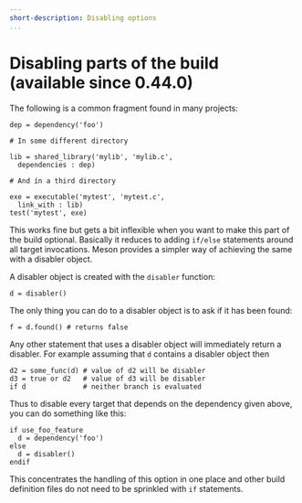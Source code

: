 ```yaml
---
short-description: Disabling options
...
```


# Disabling parts of the build (available since 0.44.0)

The following is a common fragment found in many projects:

```meson
dep = dependency('foo')

# In some different directory

lib = shared_library('mylib', 'mylib.c',
  dependencies : dep)

# And ín a third directory

exe = executable('mytest', 'mytest.c',
  link_with : lib)
test('mytest', exe)
```

This works fine but gets a bit inflexible when you want to make this
part of the build optional. Basically it reduces to adding `if/else`
statements around all target invocations. Meson provides a simpler way
of achieving the same with a disabler object.

A disabler object is created with the `disabler` function:

```meson
d = disabler()
```

The only thing you can do to a disabler object is to ask if it has
been found:

```meson
f = d.found() # returns false
```

Any other statement that uses a disabler object will immediately
return a disabler. For example assuming that `d` contains a disabler
object then

```meson
d2 = some_func(d) # value of d2 will be disabler
d3 = true or d2   # value of d3 will be disabler
if d              # neither branch is evaluated
```

Thus to disable every target that depends on the dependency given
above, you can do something like this:

```meson
if use_foo_feature
  d = dependency('foo')
else
  d = disabler()
endif
```

This concentrates the handling of this option in one place and other
build definition files do not need to be sprinkled with `if`
statements.
